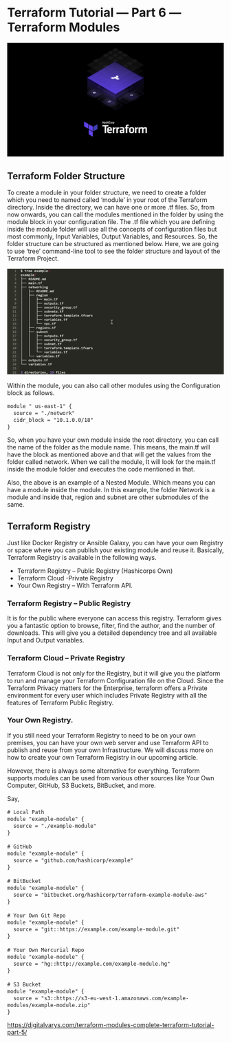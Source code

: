 # Terraform Tutorial — Part 6 —Terraform Modules
<p align="center">
  <img src="../images/terraform_logo.png" />
</p>

## Terraform Folder Structure
To create a module in your folder structure, we need to create a folder which you need to named called ‘module’ in your root of the Terraform directory. Inside the directory, we can have one or more .tf files. So, from now onwards, you can call the modules mentioned in the folder by using the module block in your configuration file. The .tf file which you are defining inside the module folder will use all the concepts of configuration files but most commonly, Input Variables, Output Variables, and Resources.
So, the folder structure can be structured as mentioned below. Here, we are going to use ‘tree’ command-line tool to see the folder structure and layout of the Terraform Project.

![](../images/tf_m_structure.png)

Within the module, you can also call other modules using the Configuration block as follows.

```
module " us-east-1" {
  source = "./network"
  cidr_block = "10.1.0.0/18"
}
```
So, when you have your own module inside the root directory, you can call the name of the folder as the module name. This means, the main.tf will have the block as mentioned above and that will get the values from the folder called network. When we call the module, It will look for the main.tf inside the module folder and executes the code mentioned in that.

Also, the above is an example of a Nested Module. Which means you can have a module inside the module. In this example, the folder Network is a module and inside that, region and subnet are other submodules of the same.  

## Terraform Registry
Just like Docker Registry or Ansible Galaxy, you can have your own Registry or space where you can publish your existing module and reuse it. Basically, Terraform Registry is available in the following ways.

* Terraform Registry – Public Registry (Hashicorps Own)
* Terraform Cloud -Private Registry
* Your Own Registry – With Terraform API.

### Terraform Registry – Public Registry
It is for the public where everyone can access this registry. Terraform gives you a fantastic option to browse, filter, find the author, and the number of downloads. This will give you a detailed dependency tree and all available Input and Output variables.

### Terraform Cloud – Private Registry
Terraform Cloud is not only for the Registry, but it will give you the platform to run and manage your Terraform Configuration file on the Cloud. Since the Terraform Privacy matters for the Enterprise, terraform offers a Private environment for every user which includes Private Registry with all the features of Terraform Public Registry.

### Your Own Registry.
If you still need your Terraform Registry to need to be on your own premises, you can have your own web server and use Terraform API to publish and reuse from your own Infrastructure. We will discuss more on how to create your own Terraform Registry in our upcoming article.

However, there is always some alternative for everything. Terraform supports modules can be used from various other sources like Your Own Computer, GitHub, S3 Buckets, BitBucket, and more.

Say,
```
# Local Path
module "example-module" {
  source = "./example-module"
}

# GitHub
module "example-module" {
  source = "github.com/hashicorp/example"
}

# BitBucket
module "example-module" {
  source = "bitbucket.org/hashicorp/terraform-example-module-aws"
}

# Your Own Git Repo
module "example-module" {
  source = "git::https://example.com/example-module.git"
}

# Your Own Mercurial Repo
module "example-module" {
  source = "hg::http://example.com/example-module.hg"
}

# S3 Bucket
module "example-module" {
  source = "s3::https://s3-eu-west-1.amazonaws.com/example-modules/example-module.zip"
}
```
https://digitalvarys.com/terraform-modules-complete-terraform-tutorial-part-5/